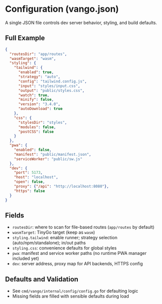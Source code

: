 # Configuration (vango.json)

A single JSON file controls dev server behavior, styling, and build defaults.

## Full Example
```json
{
  "routesDir": "app/routes",
  "wasmTarget": "wasm",
  "styling": {
    "tailwind": {
      "enabled": true,
      "strategy": "auto",
      "config": "tailwind.config.js",
      "input": "styles/input.css",
      "output": "public/styles.css",
      "watch": true,
      "minify": false,
      "version": "3.4.0",
      "autoDownload": true
    },
    "css": {
      "stylesDir": "styles",
      "modules": false,
      "postCSS": false
    }
  },
  "pwa": {
    "enabled": false,
    "manifest": "public/manifest.json",
    "serviceWorker": "public/sw.js"
  },
  "dev": {
    "port": 5173,
    "host": "localhost",
    "open": false,
    "proxy": {"/api": "http://localhost:8080"},
    "https": false
  }
}
```

## Fields
- `routesDir`: where to scan for file-based routes (`app/routes` by default)
- `wasmTarget`: TinyGo target (keep as `wasm`)
- `styling.tailwind`: enable runner; strategy selection (auto/npm/standalone); in/out paths
- `styling.css`: convenience defaults for global styles
- `pwa`: manifest and service worker paths (no runtime PWA manager included yet)
- `dev`: server address, proxy map for API backends, HTTPS config

## Defaults and Validation
- See `cmd/vango/internal/config/config.go` for defaulting logic
- Missing fields are filled with sensible defaults during load
